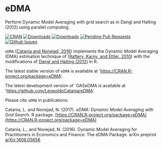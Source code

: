 # eDMA
Perform Dynamic Model Averaging with grid search as in Dangl and Halling (2012) using parallel computing.

[![CRAN](http://www.r-pkg.org/badges/version/eDMA)](https://cran.r-project.org/package=eDMA) 
[![Downloads](http://cranlogs.r-pkg.org/badges/eDMA?color=brightgreen)](http://www.r-pkg.org/pkg/eDMA)
[![Downloads](http://cranlogs.r-pkg.org/badges/grand-total/eDMA?color=brightgreen)](http://www.r-pkg.org/pkg/eDMA)
[![Pending Pull-Requests](http://githubbadges.herokuapp.com/LeopoldoCatania/eDMA/pulls.svg?style=flat)](https://github.com/LeopoldoCatania/eDMA/pulls)
[![Github Issues](http://githubbadges.herokuapp.com/LeopoldoCatania/eDMA/issues.svg)](https://github.com/LeopoldoCatania/eDMA/issues)

`eDMA` ([Catania and Nonejad, 2016](https://CRAN.R-project.org/package=eDMA)) implements the Dynamic Model Averaging (DMA) estimation technique of 
([Raftery, Karny, and Ettler, 2010](http://www.tandfonline.com/doi/abs/10.1198/TECH.2009.08104)) with the modifications of [Dangl and Halling (2012)](http://www.sciencedirect.com/science/article/pii/S0304405X12000633) in R.


The latest stable version of `eDMA` is available at 'https://CRAN.R-project.org/package=eDMA'.

The latest development version of `GASeDMA is available at 'https://github.com/LeopoldoCatania/eDMA'.

Please cite `eDMA` in publications:

Catania, L. and Nonejad, N. (2017). 
_eDMA: Dynamic Model Averaging with Grid Search_.
R package.
[https://CRAN.R-project.org/package=eDMA](https://CRAN.R-project.org/package=eDMA)  

Catania, L., and Nonejad, N. (2016). 
Dynamic Model Averaging for Practitioners in Economics and Finance: The eDMA Package. 
arXiv preprint [arXiv:1606.05656](https://arxiv.org/abs/1606.05656)
